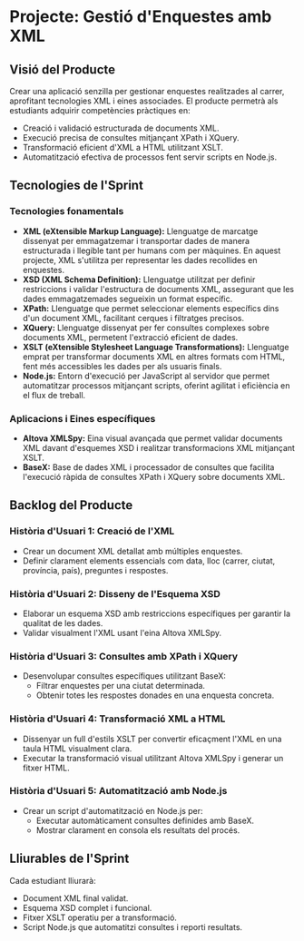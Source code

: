 # Projecte: Gestió d'Enquestes amb XML 

## Visió del Producte
Crear una aplicació senzilla per gestionar enquestes realitzades al carrer, aprofitant tecnologies XML i eines associades. El producte permetrà als estudiants adquirir competències pràctiques en:

- Creació i validació estructurada de documents XML.
- Execució precisa de consultes mitjançant XPath i XQuery.
- Transformació eficient d'XML a HTML utilitzant XSLT.
- Automatització efectiva de processos fent servir scripts en Node.js.

## Tecnologies de l'Sprint

### Tecnologies fonamentals
- **XML (eXtensible Markup Language):** Llenguatge de marcatge dissenyat per emmagatzemar i transportar dades de manera estructurada i llegible tant per humans com per màquines. En aquest projecte, XML s'utilitza per representar les dades recollides en enquestes.
- **XSD (XML Schema Definition):** Llenguatge utilitzat per definir restriccions i validar l'estructura de documents XML, assegurant que les dades emmagatzemades segueixin un format específic.
- **XPath:** Llenguatge que permet seleccionar elements específics dins d'un document XML, facilitant cerques i filtratges precisos.
- **XQuery:** Llenguatge dissenyat per fer consultes complexes sobre documents XML, permetent l'extracció eficient de dades.
- **XSLT (eXtensible Stylesheet Language Transformations):** Llenguatge emprat per transformar documents XML en altres formats com HTML, fent més accessibles les dades per als usuaris finals.
- **Node.js:** Entorn d'execució per JavaScript al servidor que permet automatitzar processos mitjançant scripts, oferint agilitat i eficiència en el flux de treball.

### Aplicacions i Eines específiques
- **Altova XMLSpy:** Eina visual avançada que permet validar documents XML davant d'esquemes XSD i realitzar transformacions XML mitjançant XSLT.
- **BaseX:** Base de dades XML i processador de consultes que facilita l'execució ràpida de consultes XPath i XQuery sobre documents XML.

## Backlog del Producte

### Història d'Usuari 1: Creació de l'XML
- Crear un document XML detallat amb múltiples enquestes.
- Definir clarament elements essencials com data, lloc (carrer, ciutat, província, país), preguntes i respostes.

### Història d'Usuari 2: Disseny de l'Esquema XSD
- Elaborar un esquema XSD amb restriccions específiques per garantir la qualitat de les dades.
- Validar visualment l'XML usant l'eina Altova XMLSpy.

### Història d'Usuari 3: Consultes amb XPath i XQuery
- Desenvolupar consultes específiques utilitzant BaseX:
  - Filtrar enquestes per una ciutat determinada.
  - Obtenir totes les respostes donades en una enquesta concreta.

### Història d'Usuari 4: Transformació XML a HTML
- Dissenyar un full d'estils XSLT per convertir eficaçment l'XML en una taula HTML visualment clara.
- Executar la transformació visual utilitzant Altova XMLSpy i generar un fitxer HTML.

### Història d'Usuari 5: Automatització amb Node.js
- Crear un script d'automatització en Node.js per:
  - Executar automàticament consultes definides amb BaseX.
  - Mostrar clarament en consola els resultats del procés.

## Lliurables de l'Sprint
Cada estudiant lliurarà:
- Document XML final validat.
- Esquema XSD complet i funcional.
- Fitxer XSLT operatiu per a transformació.
- Script Node.js que automatitzi consultes i reporti resultats.


